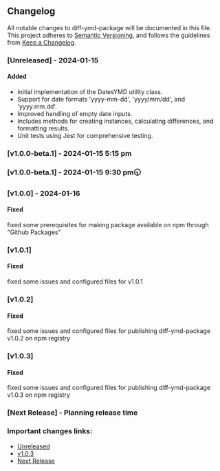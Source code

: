## Changelog

All notable changes to diff-ymd-package will be documented in this file. This project adheres to [Semantic Versioning](https://semver.org/spec/v2.0.0.html),
and follows the guidelines from [Keep a Changelog](https://keepachangelog.com/).

### [Unreleased] - 2024-01-15

#### Added

- Initial implementation of the DatesYMD utility class.
- Support for date formats 'yyyy-mm-dd', 'yyyy/mm/dd', and 'yyyy.mm.dd'.
- Improved handling of empty date inputs.
- Includes methods for creating instances, calculating differences, and formatting results.
- Unit tests using Jest for comprehensive testing.

### [v1.0.0-beta.1] - 2024-01-15 5:15 pm

### [v1.0.0-beta.1] - 2024-01-15 9:30 pm🕤

### [v1.0.0] - 2024-01-16

#### Fixed

fixed some prerequisites for making package available on npm through "Github Packages"

### [v1.0.1]

#### Fixed

fixed some issues and configured files for v1.0.1

### [v1.0.2]

#### Fixed

fixed some issues and configured files for publishing diff-ymd-package v1.0.2 on npm registry

### [v1.0.3]

#### Fixed

fixed some issues and configured files for publishing diff-ymd-package v1.0.3 on npm registry

### [Next Release] - Planning release time

### Important changes links:

- [Unreleased](https://github.com/farhan7reza7/diff-ymd-package/compare/v1.0.3...HEAD)
- [v1.0.3](https://github.com/farhan7reza7/diff-ymd-package/releases/tag/v1.0.3)
- [Next Release](https://github.com/farhan7reza7/diff-ymd-package/milestone/2)
